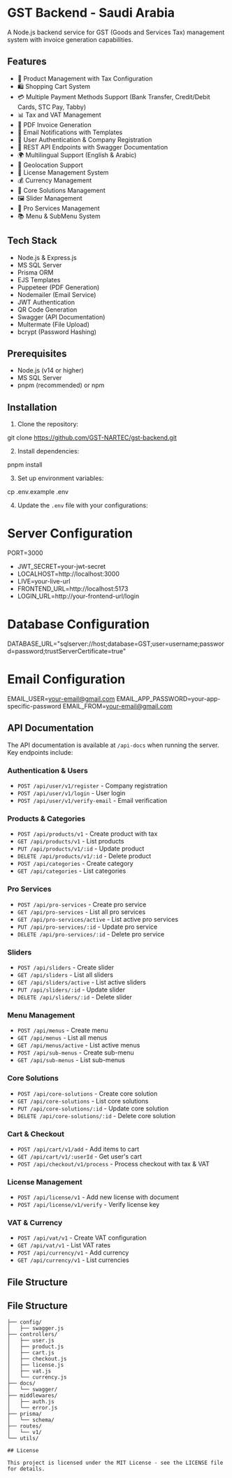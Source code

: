 # GST Backend - Saudi Arabia

A Node.js backend service for GST (Goods and Services Tax) management system with invoice generation capabilities.

## Features

- 🛒 Product Management with Tax Configuration
- 🛍️ Shopping Cart System
- 💳 Multiple Payment Methods Support (Bank Transfer, Credit/Debit Cards, STC Pay, Tabby)
- 📊 Tax and VAT Management
- 📄 PDF Invoice Generation
- 📧 Email Notifications with Templates
- 🔐 User Authentication & Company Registration
- 📱 REST API Endpoints with Swagger Documentation
- 🌍 Multilingual Support (English & Arabic)
- 📍 Geolocation Support
- 📝 License Management System
- 💰 Currency Management
- 🎯 Core Solutions Management
- 🖼️ Slider Management
- 🌟 Pro Services Management
- 📚 Menu & SubMenu System

## Tech Stack

- Node.js & Express.js
- MS SQL Server
- Prisma ORM
- EJS Templates
- Puppeteer (PDF Generation)
- Nodemailer (Email Service)
- JWT Authentication
- QR Code Generation
- Swagger (API Documentation)
- Multermate (File Upload)
- bcrypt (Password Hashing)

## Prerequisites

- Node.js (v14 or higher)
- MS SQL Server
- pnpm (recommended) or npm

## Installation

1. Clone the repository:

git clone https://github.com/GST-NARTEC/gst-backend.git

2. Install dependencies:

pnpm install

3. Set up environment variables:

cp .env.example .env

4. Update the `.env` file with your configurations:

# Server Configuration

PORT=3000

- JWT_SECRET=your-jwt-secret
- LOCALHOST=http://localhost:3000
- LIVE=your-live-url
- FRONTEND_URL=http://localhost:5173
- LOGIN_URL=http://your-frontend-url/login

# Database Configuration

DATABASE_URL="sqlserver://host;database=GST;user=username;password=password;trustServerCertificate=true"

# Email Configuration

EMAIL_USER=your-email@gmail.com
EMAIL_APP_PASSWORD=your-app-specific-password
EMAIL_FROM=your-email@gmail.com

## API Documentation

The API documentation is available at `/api-docs` when running the server. Key endpoints include:

### Authentication & Users

- `POST /api/user/v1/register` - Company registration
- `POST /api/user/v1/login` - User login
- `POST /api/user/v1/verify-email` - Email verification

### Products & Categories

- `POST /api/products/v1` - Create product with tax
- `GET /api/products/v1` - List products
- `PUT /api/products/v1/:id` - Update product
- `DELETE /api/products/v1/:id` - Delete product
- `POST /api/categories` - Create category
- `GET /api/categories` - List categories

### Pro Services

- `POST /api/pro-services` - Create pro service
- `GET /api/pro-services` - List all pro services
- `GET /api/pro-services/active` - List active pro services
- `PUT /api/pro-services/:id` - Update pro service
- `DELETE /api/pro-services/:id` - Delete pro service

### Sliders

- `POST /api/sliders` - Create slider
- `GET /api/sliders` - List all sliders
- `GET /api/sliders/active` - List active sliders
- `PUT /api/sliders/:id` - Update slider
- `DELETE /api/sliders/:id` - Delete slider

### Menu Management

- `POST /api/menus` - Create menu
- `GET /api/menus` - List all menus
- `GET /api/menus/active` - List active menus
- `POST /api/sub-menus` - Create sub-menu
- `GET /api/sub-menus` - List sub-menus

### Core Solutions

- `POST /api/core-solutions` - Create core solution
- `GET /api/core-solutions` - List core solutions
- `PUT /api/core-solutions/:id` - Update core solution
- `DELETE /api/core-solutions/:id` - Delete core solution

### Cart & Checkout

- `POST /api/cart/v1/add` - Add items to cart
- `GET /api/cart/v1/:userId` - Get user's cart
- `POST /api/checkout/v1/process` - Process checkout with tax & VAT

### License Management

- `POST /api/license/v1` - Add new license with document
- `POST /api/license/v1/verify` - Verify license key

### VAT & Currency

- `POST /api/vat/v1` - Create VAT configuration
- `GET /api/vat/v1` - List VAT rates
- `POST /api/currency/v1` - Add currency
- `GET /api/currency/v1` - List currencies

## File Structure

## File Structure

```
├── config/
│   ├── swagger.js
├── controllers/
│   ├── user.js
│   ├── product.js
│   ├── cart.js
│   ├── checkout.js
│   ├── license.js
│   ├── vat.js
│   └── currency.js
├── docs/
│   └── swagger/
├── middlewares/
│   ├── auth.js
│   └── error.js
├── prisma/
│   └── schema/
├── routes/
│   └── v1/
└── utils/

## License

This project is licensed under the MIT License - see the LICENSE file for details.
```
